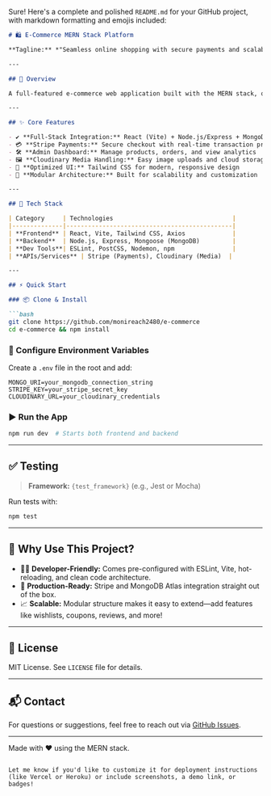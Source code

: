 Sure! Here's a complete and polished `README.md` for your GitHub project, with markdown formatting and emojis included:

```markdown
# 🛍️ E-Commerce MERN Stack Platform

**Tagline:** *"Seamless online shopping with secure payments and scalable architecture."*

---

## 🚀 Overview

A full-featured e-commerce web application built with the MERN stack, offering a responsive UI, secure payment integration, media handling, and a powerful admin dashboard. Ideal for developers looking for a scalable and production-ready template to kickstart an online store.

---

## ✨ Core Features

- ✔ **Full-Stack Integration:** React (Vite) + Node.js/Express + MongoDB
- 💳 **Stripe Payments:** Secure checkout with real-time transaction processing
- 🛠️ **Admin Dashboard:** Manage products, orders, and view analytics
- 🖼️ **Cloudinary Media Handling:** Easy image uploads and cloud storage
- 🎨 **Optimized UI:** Tailwind CSS for modern, responsive design
- 🧩 **Modular Architecture:** Built for scalability and customization

---

## 🧰 Tech Stack

| Category     | Technologies                                 |
|--------------|----------------------------------------------|
| **Frontend** | React, Vite, Tailwind CSS, Axios             |
| **Backend**  | Node.js, Express, Mongoose (MongoDB)         |
| **Dev Tools**| ESLint, PostCSS, Nodemon, npm                |
| **APIs/Services** | Stripe (Payments), Cloudinary (Media)  |

---

## ⚡ Quick Start

### 📦 Clone & Install

```bash
git clone https://github.com/monireach2480/e-commerce  
cd e-commerce && npm install  
```

### 🔧 Configure Environment Variables

Create a `.env` file in the root and add:

```env
MONGO_URI=your_mongodb_connection_string  
STRIPE_KEY=your_stripe_secret_key  
CLOUDINARY_URL=your_cloudinary_credentials  
```

### ▶️ Run the App

```bash
npm run dev  # Starts both frontend and backend
```

---

## ✅ Testing

> **Framework:** `{test_framework}` (e.g., Jest or Mocha)

Run tests with:

```bash
npm test
```

---

## 🙌 Why Use This Project?

- 👨‍💻 **Developer-Friendly:** Comes pre-configured with ESLint, Vite, hot-reloading, and clean code architecture.
- 🏁 **Production-Ready:** Stripe and MongoDB Atlas integration straight out of the box.
- 📈 **Scalable:** Modular structure makes it easy to extend—add features like wishlists, coupons, reviews, and more!

---

## 📄 License

MIT License. See `LICENSE` file for details.

---

## 📬 Contact

For questions or suggestions, feel free to reach out via [GitHub Issues](https://github.com/monireach2480/e-commerce/issues).

---

Made with ❤️ using the MERN stack.
```

Let me know if you'd like to customize it for deployment instructions (like Vercel or Heroku) or include screenshots, a demo link, or badges!

